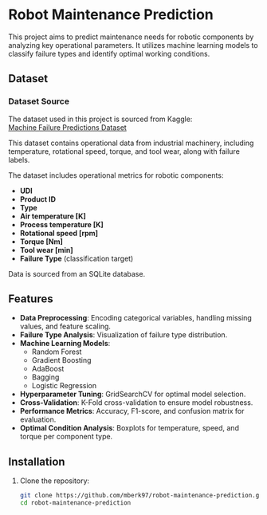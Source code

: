 
# Robot Maintenance Prediction

This project aims to predict maintenance needs for robotic components by analyzing key operational parameters. It utilizes machine learning models to classify failure types and identify optimal working conditions.

## Dataset

### Dataset Source

The dataset used in this project is sourced from Kaggle:  
[Machine Failure Predictions Dataset](https://www.kaggle.com/datasets/shashanknecrothapa/machine-failure-predictions)  

This dataset contains operational data from industrial machinery, including temperature, rotational speed, torque, and tool wear, along with failure labels.

The dataset includes operational metrics for robotic components:
- **UDI**
- **Product ID**
- **Type**
- **Air temperature [K]**
- **Process temperature [K]**
- **Rotational speed [rpm]**
- **Torque [Nm]**
- **Tool wear [min]**
- **Failure Type** (classification target)

Data is sourced from an SQLite database.

## Features

- **Data Preprocessing**: Encoding categorical variables, handling missing values, and feature scaling.
- **Failure Type Analysis**: Visualization of failure type distribution.
- **Machine Learning Models**:
  - Random Forest
  - Gradient Boosting
  - AdaBoost
  - Bagging
  - Logistic Regression
- **Hyperparameter Tuning**: GridSearchCV for optimal model selection.
- **Cross-Validation**: K-Fold cross-validation to ensure model robustness.
- **Performance Metrics**: Accuracy, F1-score, and confusion matrix for evaluation.
- **Optimal Condition Analysis**: Boxplots for temperature, speed, and torque per component type.

## Installation

1. Clone the repository:
   ```sh
   git clone https://github.com/mberk97/robot-maintenance-prediction.git
   cd robot-maintenance-prediction
